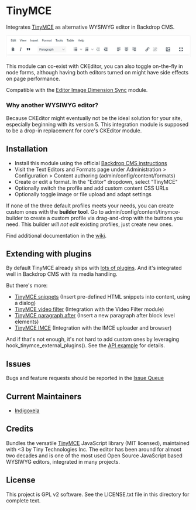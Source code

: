 # TinyMCE

Integrates [TinyMCE](https://www.tiny.cloud/) as alternative WYSIWYG editor in
Backdrop CMS.

![Screenshot of the full profile](https://raw.githubusercontent.com/backdrop-contrib/tinymce/1.x-1.x/screenshots/tinymce-full-profile.webp)

This module can co-exist with CKEditor, you can also toggle on-the-fly
 in node forms, although having both editors turned on might have side effects
 on page performance.

Compatible with the [Editor Image Dimension Sync](https://backdropcms.org/project/editorimgdimensionsync)
 module.

### Why another WYSIWYG editor?

Because CKEditor might eventually not be the ideal solution for your site,
 especially beginning with its version 5. This integration module is
 supposed to be a drop-in replacement for core's CKEditor module.

## Installation

- Install this module using the official [Backdrop CMS instructions](https://docs.backdropcms.org/documentation/extend-with-modules)
- Visit the Text Editors and Formats page under Administration > Configuration > Content authoring (admin/config/content/formats)
- Create or edit a format. In the "Editor" dropdown, select "TinyMCE"
- Optionally switch the profile and add custom content CSS URLs
- Optionally toggle image or file upload and adapt settings

If none of the three default profiles meets your needs, you can create
 custom ones with the **builder tool**. Go to admin/config/content/tinymce-builder
 to create a custom profile via drag-and-drop with the buttons you need.
 This builder *will not edit* existing profiles, just create new ones.

Find additional documentation in the [wiki](https://github.com/backdrop-contrib/tinymce/wiki).

## Extending with plugins

By default TinyMCE already ships with [lots of plugins](https://www.tiny.cloud/docs/tinymce/6/plugins/).
And it's integrated well in Backdrop CMS with its media handling.

But there's more:

- [TinyMCE snippets](https://backdropcms.org/project/tinymce_snippets)
  (Insert pre-defined HTML snippets into content, using a dialog)
- [TinyMCE video filter](https://backdropcms.org/project/tinymce_video_filter)
  (Integration with the Video Filter module)
- [TinyMCE paragraph after](https://backdropcms.org/project/tinymce_paraafter)
  (Insert a new paragraph after block level elements)
- [TinyMCE IMCE](https://backdropcms.org/project/tinymce_imce)
  (Integration with the IMCE uploader and browser)

And if that's not enough, it's not hard to add custom ones by leveraging
 hook_tinymce_external_plugins(). See the
 [API example](https://github.com/backdrop-contrib/tinymce/blob/1.x-1.x/tinymce.api.php#L10) for details.

## Issues

Bugs and feature requests should be reported in the [Issue Queue](https://github.com/backdrop-contrib/tinymce/issues)

## Current Maintainers

- [Indigoxela](https://github.com/indigoxela)

## Credits

Bundles the versatile [TinyMCE](https://www.tiny.cloud/) JavaScript library
(MIT licensed), maintained with <3 by Tiny Technologies Inc. The editor has
been around for almost two decades and is one of the most used Open Source
JavaScript based WYSIWYG editors, integrated in many projects.

## License

This project is GPL v2 software. See the LICENSE.txt file in this directory for complete text.

